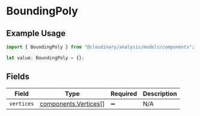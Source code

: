# BoundingPoly

## Example Usage

```typescript
import { BoundingPoly } from "@cloudinary/analysis/models/components";

let value: BoundingPoly = {};
```

## Fields

| Field                                                        | Type                                                         | Required                                                     | Description                                                  |
| ------------------------------------------------------------ | ------------------------------------------------------------ | ------------------------------------------------------------ | ------------------------------------------------------------ |
| `vertices`                                                   | [components.Vertices](../../models/components/vertices.md)[] | :heavy_minus_sign:                                           | N/A                                                          |
